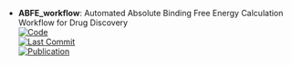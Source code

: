 - **ABFE_workflow**: Automated Absolute Binding Free Energy Calculation Workflow for Drug Discovery  
	[![Code](https://img.shields.io/github/stars/bigginlab/ABFE_workflow?style=for-the-badge&logo=github)](https://github.com/bigginlab/ABFE_workflow)  
	[![Last Commit](https://img.shields.io/github/last-commit/bigginlab/ABFE_workflow?style=for-the-badge&logo=github)](https://github.com/bigginlab/ABFE_workflow)  
	[![Publication](https://img.shields.io/badge/Publication-Citations:0-blue?style=for-the-badge&logo=bookstack)](https://doi.org/10.1021/acs.jcim.4c00343)  
